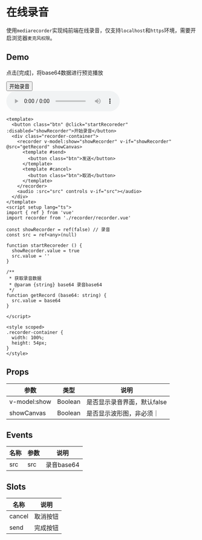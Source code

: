 # 在线录音

使用`mediarecorder`实现纯前端在线录音，仅支持`localhost`和`https`环境，需要开启浏览器`麦克风权限`。


## Demo

点击[完成]，将base64数据进行预览播放

<ClientOnly>
  <button class="btn" @click="startRecoreder" :disabled="showRecorder">开始录音</button>
  <div class="recorder-container">
    <recorder v-model:show="showRecorder" v-if="showRecorder" @src="getRecord" showCanvas>
      <template #send>
        <button class="btn">发送</button>
      </template>
      <template #cancel>
        <button class="btn">取消</button>
      </template>
    </recorder>
    <audio :src="src" controls v-if="src"></audio>
  </div>
</ClientOnly>

<script setup lang="ts">
import { ref } from 'vue'
import recorder from './recorder/recorder.vue'

const showRecorder = ref(false) // 录音
const src = ref<any>(null)

function startRecoreder () {
  showRecorder.value = true
  src.value = ''
}

/**
 * 获取录音数据
 * @param {string} base64 录音base64
 */
function getRecord (base64: string) {
  src.value = base64
}

</script>

<style>
.recorder-container {
  width: 100%;
  height: 54px;
}
</style>

```vue
<template>
  <button class="btn" @click="startRecoreder" :disabled="showRecorder">开始录音</button>
  <div class="recorder-container">
    <recorder v-model:show="showRecorder" v-if="showRecorder" @src="getRecord" showCanvas>
      <template #send>
        <button class="btn">发送</button>
      </template>
      <template #cancel>
        <button class="btn">取消</button>
      </template>
    </recorder>
    <audio :src="src" controls v-if="src"></audio>
  </div>
</template>
<script setup lang="ts">
import { ref } from 'vue'
import recorder from './recorder/recorder.vue'

const showRecorder = ref(false) // 录音
const src = ref<any>(null)

function startRecoreder () {
  showRecorder.value = true
  src.value = ''
}

/**
 * 获取录音数据
 * @param {string} base64 录音base64
 */
function getRecord (base64: string) {
  src.value = base64
}

</script>

<style scoped>
.recorder-container {
  width: 100%;
  height: 54px;
}
</style>
```

## Props

|参数|类型|说明|
|---|---|---|
|v-model:show|Boolean|是否显示录音界面，默认false|
|showCanvas|Boolean|是否显示波形图，非必须｜

## Events

|名称|参数|说明|
|---|---|---|
|src|src|录音base64|

## Slots

|名称|说明|
|---|---|
|cancel|取消按钮|
|send|完成按钮|
